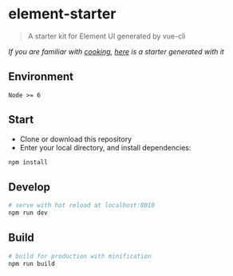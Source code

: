 # element-starter

> A starter kit for Element UI generated by vue-cli

*If you are familiar with [cooking](https://github.com/elemefe/cooking), [here](https://github.com/ElementUI/element-cooking-starter) is a starter generated with it*

## Environment

`Node >= 6`

## Start

 - Clone or download this repository
 - Enter your local directory, and install dependencies:

``` bash
npm install

```

## Develop

``` bash
# serve with hot reload at localhost:8010
npm run dev
```

## Build

``` bash
# build for production with minification
npm run build
```

